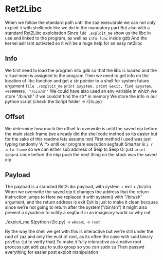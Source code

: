 # Ret2Libc

When we follow the standard path until the zaz executable we can not only exploit it with shellcode like we did in the mandatory part
But also with a standard Ret2Libc exploitation
Since `ldd .exploit_me` show us the libc in use and linked to the program, as well as `info func` inside gdb
And the kernel aslr isnt activated so it will be a huge help for an easy ret2libc

## Info
We first need to load the program into gdb so that the libc is loaded and the virtual mem is assigned to the program
Then we need to get info on the location of libc function and get a str pointer to a shell for system future argument
`file ./exploit_me` `print &system, print &exit, find &system, +99999999, "/bin/sh"`
We could have also used an env variable in which we store "/bin/sh" if we couldnt find the str* in memory
We store the info in our python script (check the Script folder -> r2lc.py)

## Offset
We determine how much the offset to overwrite is until the saved eip before the main stack frame
(we already did the shellcode method so its easier but for the sake of this readme lets assume not)
First method i used was just typing randomly 'A' *x until our program execution segfault
Smarter is `i r` `info frame` so we can either sub address of $eip to $esp
Or just `print $ebp+4` since before the ebp push the next thing on the stack was the saved eip

## Payload
The payload is a standard Ret2Libc payload, with system + exit + /bin/sh
When we overwrite the saved eip it changes the address that the return instruction jumps to
Here we replaced it with system() with "/bin/sh" argument, and the return address is exit
Exit is just to make it clean because since we're not going to return after the system("/bin/sh")
It might also prevent a sysadmin to notify a segfault in an imaginary world so why not

./exploit_me $(python r2lc.py) -> `whoami` -> `root`

By the way the shell we get with this is interactive but we're still under the ruid of zaz
and only the euid of root, as its often the case with suid binary privEsc (`id` to verify that)
To make it fully interactive as a native root process just add zaz to sudo group so you can sudo su
Then passwd everything for easier post exploit manipulation
